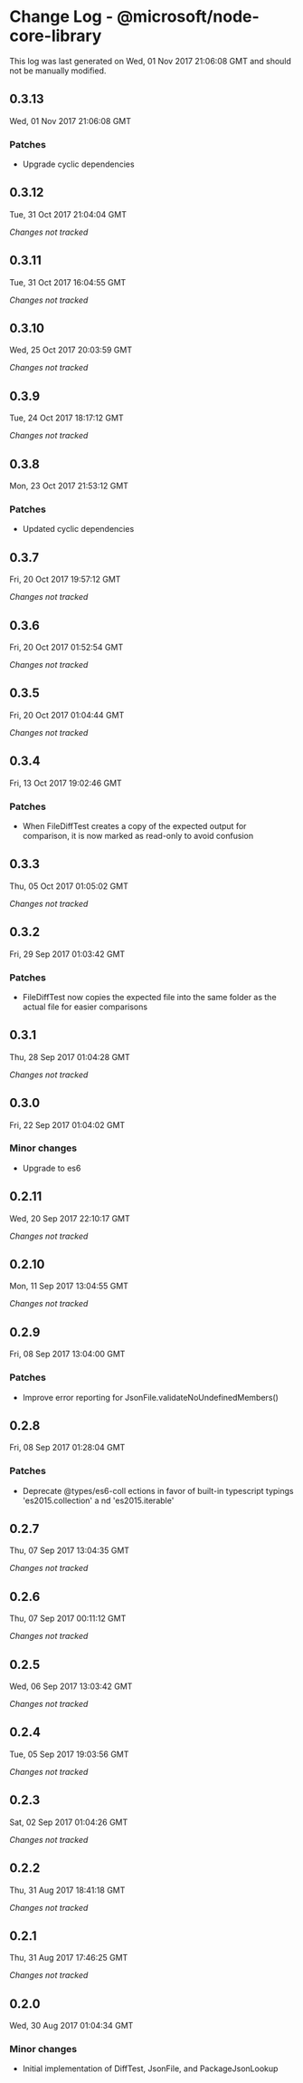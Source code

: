 # Change Log - @microsoft/node-core-library

This log was last generated on Wed, 01 Nov 2017 21:06:08 GMT and should not be manually modified.

## 0.3.13
Wed, 01 Nov 2017 21:06:08 GMT

### Patches

- Upgrade cyclic dependencies

## 0.3.12
Tue, 31 Oct 2017 21:04:04 GMT

*Changes not tracked*

## 0.3.11
Tue, 31 Oct 2017 16:04:55 GMT

*Changes not tracked*

## 0.3.10
Wed, 25 Oct 2017 20:03:59 GMT

*Changes not tracked*

## 0.3.9
Tue, 24 Oct 2017 18:17:12 GMT

*Changes not tracked*

## 0.3.8
Mon, 23 Oct 2017 21:53:12 GMT

### Patches

- Updated cyclic dependencies

## 0.3.7
Fri, 20 Oct 2017 19:57:12 GMT

*Changes not tracked*

## 0.3.6
Fri, 20 Oct 2017 01:52:54 GMT

*Changes not tracked*

## 0.3.5
Fri, 20 Oct 2017 01:04:44 GMT

*Changes not tracked*

## 0.3.4
Fri, 13 Oct 2017 19:02:46 GMT

### Patches

- When FileDiffTest creates a copy of the expected output for comparison, it is now marked as read-only to avoid confusion

## 0.3.3
Thu, 05 Oct 2017 01:05:02 GMT

*Changes not tracked*

## 0.3.2
Fri, 29 Sep 2017 01:03:42 GMT

### Patches

- FileDiffTest now copies the expected file into the same folder as the actual file for easier comparisons

## 0.3.1
Thu, 28 Sep 2017 01:04:28 GMT

*Changes not tracked*

## 0.3.0
Fri, 22 Sep 2017 01:04:02 GMT

### Minor changes

- Upgrade to es6

## 0.2.11
Wed, 20 Sep 2017 22:10:17 GMT

*Changes not tracked*

## 0.2.10
Mon, 11 Sep 2017 13:04:55 GMT

*Changes not tracked*

## 0.2.9
Fri, 08 Sep 2017 13:04:00 GMT

### Patches

- Improve error reporting for JsonFile.validateNoUndefinedMembers()

## 0.2.8
Fri, 08 Sep 2017 01:28:04 GMT

### Patches

- Deprecate @types/es6-coll ections in favor of built-in typescript typings 'es2015.collection' a nd 'es2015.iterable'

## 0.2.7
Thu, 07 Sep 2017 13:04:35 GMT

*Changes not tracked*

## 0.2.6
Thu, 07 Sep 2017 00:11:12 GMT

*Changes not tracked*

## 0.2.5
Wed, 06 Sep 2017 13:03:42 GMT

*Changes not tracked*

## 0.2.4
Tue, 05 Sep 2017 19:03:56 GMT

*Changes not tracked*

## 0.2.3
Sat, 02 Sep 2017 01:04:26 GMT

*Changes not tracked*

## 0.2.2
Thu, 31 Aug 2017 18:41:18 GMT

*Changes not tracked*

## 0.2.1
Thu, 31 Aug 2017 17:46:25 GMT

*Changes not tracked*

## 0.2.0
Wed, 30 Aug 2017 01:04:34 GMT

### Minor changes

- Initial implementation of DiffTest, JsonFile, and PackageJsonLookup

